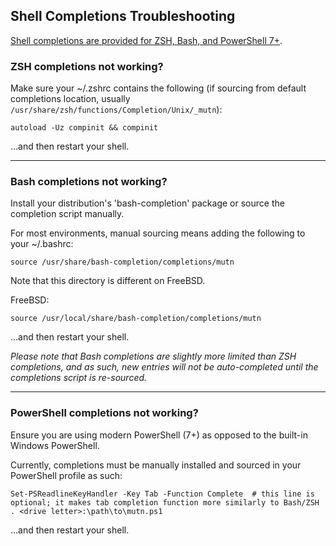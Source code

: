## Shell Completions Troubleshooting
[Shell completions are provided for ZSH, Bash, and PowerShell 7+](https://github.com/rwinkhart/MUTN/tree/main/completions).
### ZSH completions not working?
Make sure your ~/.zshrc contains the following (if sourcing from default completions location, usually `/usr/share/zsh/functions/Completion/Unix/_mutn`):
```shell
autoload -Uz compinit && compinit
```
...and then restart your shell.
***
### Bash completions not working? 
Install your distribution's 'bash-completion' package or source the completion script manually.

For most environments, manual sourcing means adding the following to your ~/.bashrc:
```shell
source /usr/share/bash-completion/completions/mutn
```
Note that this directory is different on FreeBSD.

FreeBSD:
```shell
source /usr/local/share/bash-completion/completions/mutn
```
...and then restart your shell.

*Please note that Bash completions are slightly more limited than ZSH completions, and as such, new entries will not be auto-completed until the completions script is re-sourced.*
***
### PowerShell completions not working?
Ensure you are using modern PowerShell (7+) as opposed to the built-in Windows PowerShell.

Currently, completions must be manually installed and sourced in your PowerShell profile as such:
```shell
Set-PSReadlineKeyHandler -Key Tab -Function Complete  # this line is optional; it makes tab completion function more similarly to Bash/ZSH
. <drive letter>:\path\to\mutn.ps1
```
...and then restart your shell.